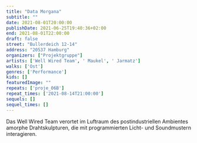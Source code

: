 ```yaml
---
title: "Data Morgana"
subtitle: ""
date: 2021-08-01T20:00:00
publishDate: 2021-06-25T19:40:36+02:00
end: 2021-08-01T22:00:00
draft: false
street: "Bullerdeich 12-14"
address: "20537 Hamburg"
organizers: ["Projektgruppe"]
artists: ['Well Wired Team', ' Maukel', ' Jarmatz']
walks: ['Ost']
genres: ['Performance']
kids: []
featuredImage: ""
repeats: ['proje_06B']
repeat_times: ['2021-08-14T21:00:00']
sequels: []
sequel_times: []
---
```


Das Well Wired Team verortet im Luftraum des postindustriellen Ambientes amorphe Drahtskulpturen, die mit programmierten Licht- und Soundmustern interagieren.
